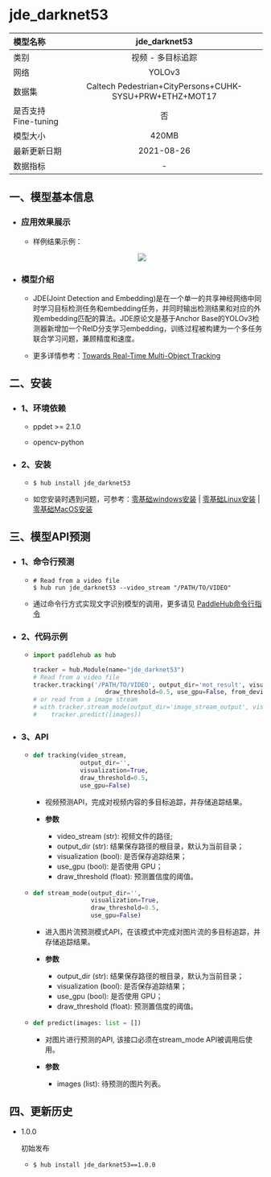 # jde_darknet53

|模型名称|jde_darknet53|
| :--- | :---: |
|类别|视频 - 多目标追踪|
|网络|YOLOv3|
|数据集|Caltech Pedestrian+CityPersons+CUHK-SYSU+PRW+ETHZ+MOT17|
|是否支持Fine-tuning|否|
|模型大小|420MB|
|最新更新日期|2021-08-26|
|数据指标|-|


## 一、模型基本信息

- ### 应用效果展示
  - 样例结果示例：
  <p align="center">
  <img src="https://user-images.githubusercontent.com/22424850/131989578-ec06e18f-e122-40b0-84d2-8772fd35391a.gif"  hspace='10'/> <br />
  </p>

- ### 模型介绍

  - JDE(Joint Detection and Embedding)是在一个单一的共享神经网络中同时学习目标检测任务和embedding任务，并同时输出检测结果和对应的外观embedding匹配的算法。JDE原论文是基于Anchor Base的YOLOv3检测器新增加一个ReID分支学习embedding，训练过程被构建为一个多任务联合学习问题，兼顾精度和速度。

  - 更多详情参考：[Towards Real-Time Multi-Object Tracking](https://arxiv.org/abs/1909.12605)



## 二、安装

- ### 1、环境依赖  

  - ppdet >= 2.1.0

  - opencv-python

- ### 2、安装

  - ```shell
    $ hub install jde_darknet53
    ```
  - 如您安装时遇到问题，可参考：[零基础windows安装](../../../../docs/docs_ch/get_start/windows_quickstart.md)
 | [零基础Linux安装](../../../../docs/docs_ch/get_start/linux_quickstart.md) | [零基础MacOS安装](../../../../docs/docs_ch/get_start/mac_quickstart.md)


## 三、模型API预测

- ### 1、命令行预测

  - ```shell
    # Read from a video file
    $ hub run jde_darknet53 --video_stream "/PATH/TO/VIDEO"
    ```
  - 通过命令行方式实现文字识别模型的调用，更多请见 [PaddleHub命令行指令](../../../../docs/docs_ch/tutorial/cmd_usage.rst)

- ### 2、代码示例

  - ```python
    import paddlehub as hub

    tracker = hub.Module(name="jde_darknet53")
    # Read from a video file
    tracker.tracking('/PATH/TO/VIDEO', output_dir='mot_result', visualization=True,
                        draw_threshold=0.5, use_gpu=False, from_device=False)
    # or read from a image stream
    # with tracker.stream_mode(output_dir='image_stream_output', visualization=True, draw_threshold=0.5, use_gpu=True):
    #    tracker.predict([images])
    ```

- ### 3、API

  - ```python
    def tracking(video_stream,
                 output_dir='',
                 visualization=True,
                 draw_threshold=0.5,
                 use_gpu=False)
    ```
    - 视频预测API，完成对视频内容的多目标追踪，并存储追踪结果。

    - **参数**

      - video_stream (str): 视频文件的路径; <br/>
      - output_dir (str): 结果保存路径的根目录，默认为当前目录； <br/>
      - visualization (bool): 是否保存追踪结果；<br/>
      - use\_gpu (bool): 是否使用 GPU；<br/>
      - draw\_threshold (float): 预测置信度的阈值。

  - ```python
    def stream_mode(output_dir='',
                    visualization=True,
                    draw_threshold=0.5,
                    use_gpu=False)
    ```
    - 进入图片流预测模式API，在该模式中完成对图片流的多目标追踪，并存储追踪结果。

    - **参数**

      - output_dir (str): 结果保存路径的根目录，默认为当前目录； <br/>
      - visualization (bool): 是否保存追踪结果；<br/>
      - use\_gpu (bool): 是否使用 GPU；<br/>
      - draw\_threshold (float): 预测置信度的阈值。

  - ```python
    def predict(images: list = [])
    ```
    - 对图片进行预测的API, 该接口必须在stream_mode API被调用后使用。

    - **参数**

      - images (list): 待预测的图片列表。



## 四、更新历史

* 1.0.0

  初始发布

  - ```shell
    $ hub install jde_darknet53==1.0.0
    ```
